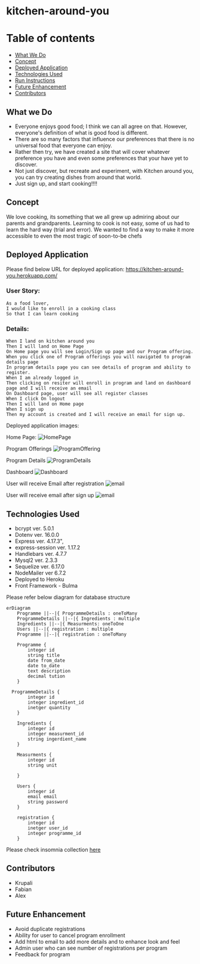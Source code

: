 # kitchen-around-you

# Table of contents

- [What We Do](#what-we-dopose)
- [Concept](#concept)
- [Deployed Application](#deployed-application)
- [Technologies Used](#technologies-used)
- [Run Instructions](#run-instructions)
- [Future Enhancement](#future-enhancement)
- [Contributors](#contributors)

## What we Do

- Everyone enjoys good food; I think we can all agree on that. However, everyone's definition of what is good food is different.
- There are so many factors that influence our preferences that there is no universal food that everyone can enjoy.
- Rather then try, we have created a site that will cover whatever preference you have and even some preferences that your have yet to discover.
- Not just discover, but recreate and experiment, with Kitchen around you, you can try creating dishes from around that world.
- Just sign up, and start cooking!!!!

## Concept

We love cooking, its something that we all grew up admiring about our parents and grandparents. Learning to cook is not easy, some of us had to learn the hard way (trial and error). We wanted to find a way to make it more accessible to even the most tragic of soon-to-be chefs

## Deployed Application

Please find below URL for deployed application:
https://kitchen-around-you.herokuapp.com/

### User Story:

    As a food lover,
    I would like to enroll in a cooking class
    So that I can learn cooking

### Details:

    When I land on kitchen around you
    Then I will land on Home Page
    On Home page you will see Login/Sign up page and our Program offering.
    When you click one of Program offerings you will navigated to program details page
    In program details page you can see details of program and ability to register.
    When I am already logged in
    Then clicking on resiter will enroll in program and land on dashboard page and I will receive an email
    On Dashboard page, user will see all register classes
    When I click On logout
    Then I will land on Home page
    When I sign up
    Then my account is created and I will receive an email for sign up.

Deployed application images:

Home Page:
![HomePage](./assets/1-HomePage.PNG)

Program Offerings
![ProgramOffering](./assets/2-ProgramOfferings.PNG)

Program Details
![ProgramDetails](./assets//3-ProgramDetails.PNG)

Dashboard
![Dashboard](./assets/4-Dasboard.PNG)

User will receive Email after registration
![email](./assets/5-EmailAfterRegistration.PNG)

User will receive email after sign up
![email](./assets//6-EmailAfterSignUp.PNG)

## Technologies Used

- bcrypt ver. 5.0.1
- Dotenv ver. 16.0.0
- Express ver. 4.17.3",
- express-session ver. 1.17.2
- Handlebars ver. 4.7.7
- Mysql2 ver. 2.3.3
- Sequelize ver. 6.17.0
- NodeMailer ver 6.7.2
- Deployed to Heroku
- Front Framework - Bulma

Please refer below diagram for database structure

```mermaid
erDiagram
    Programme ||--|{ ProgrammeDetails : oneToMany
    ProgrammeDetails ||--|{ Ingredients : multiple
    Ingredients ||--|{ Measurments: oneToOne
    Users ||--|{ registration : multiple
    Programme ||--|{ registration : oneToMany

    Programme {
        integer id
        string title
        date from_date
        date to_date
        text description
        decimal tution
    }

  ProgrammeDetails {
        integer id
        integer ingredient_id
        inetger quantity
    }

    Ingredients {
        integer id
        integer measurment_id
        string ingerdient_name
    }

    Measurments {
        integer id
        string unit

    }

    Users {
        integer id
        email email
        string password
    }

    registration {
        integer id
        inetger user_id
        integer programme_id
    }
```

Please check insomnia collection [here](./assets/Insomnia_collection)

## Contributors

- Krupali
- Fabian
- Alex

## Future Enhancement

- Avoid duplicate registrations
- Ability for user to cancel program enrollment
- Add html to email to add more details and to enhance look and feel
- Admin user who can see number of registrations per program
- Feedback for program
